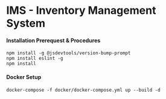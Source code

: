 # IMS - Inventory Management System

#### Installation Prerequest & Procedures
```shell
npm install -g @jsdevtools/version-bump-prompt
npm install eslint -g
npm install
```
#### Docker Setup
```shell
docker-compose -f docker/docker-compose.yml up --build -d
```